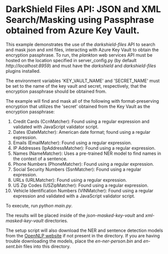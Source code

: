 # DarkShield Files API: JSON and XML Search/Masking using Passphrase obtained from Azure Key Vault.

This example demonstrates the use of the *darkshield-files* API to search and mask json
and xml files, interacting with Azure Key Vault to obtain the encryption passphrase. To run, the *plankton* web services API must be hosted on 
the location specified in server_config.py (by default *http://localhost:8959*) and must have the *darkshield* and *darkshield-files* plugins 
installed.

The environment variables 'KEY_VAULT_NAME' and 'SECRET_NAME' must be set to the name of
the key vault and secret, respectively, that the encryption passphrase should be obtained from.

The example will find and mask all of the following with format-preserving encryption 
that utilizes the 'secret' obtained from the Key Vault as the encryption passphrase:

1. Credit Cards (CcnMatcher): Found using a regular expression and validated with JavaScript validator script.
2. Dates (DateMatcher): American date format; found using a regular expression.
3. Emails (EmailMatcher): Found using a regular expression.
4. IP Addresses (IpAddressMatcher): Found using a regular expression.
5. Names (NameMatcher): Uses a pre-trained NER model to find names in the context of a sentence.
6. Phone Numbers (PhoneMatcher): Found using a regular expression.
7. Social Security Numbers (SsnMatcher): Found using a regular expression.
8. URLs (URLMatcher): Found using a regular expression.
9. US Zip Codes (USZipMatcher): Found using a regular expression.
10. Vehicle Identification Numbers (VINMatcher): Found using a regular expression and validated with a JavaScript validator script.


To execute, run *python main.py*.

The results will be placed inside of the *json-masked-key-vault* and *xml-masked-key-vault* directories.

The setup script will also download the NER and sentence detection models from the
[OpenNLP website](http://opennlp.sourceforge.net/models-1.5/) if not present in the
directory. If you are having trouble downloading the models, place the *en-ner-person.bin*
and *en-sent.bin* files into this directory.